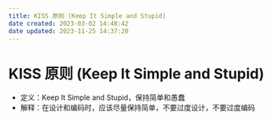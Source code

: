```yaml
---
title: KISS 原则 (Keep It Simple and Stupid)
date created: 2023-03-02 14:48:42
date updated: 2023-11-25 14:37:20
---
```


# KISS 原则 (Keep It Simple and Stupid)

- 定义：Keep It Simple and Stupid，保持简单和愚蠢
- 解释：在设计和编码时，应该尽量保持简单，不要过度设计，不要过度编码
